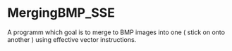 # MergingBMP_SSE
A programm which goal is to merge to BMP images into one ( stick on onto another ) using effective vector instructions.
